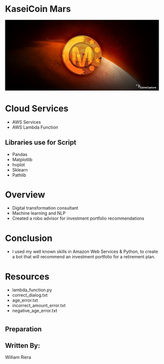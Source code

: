# KaseiCoin Mars

![alt text](https://raw.githubusercontent.com/wdriera33/KaseiCoin/main/KaseiCoin.jpeg "Logo Title Text 1")


# Cloud Services
* AWS Services
* AWS Lambda Function


## Libraries use for Script
* Pandas 
* Matplotlib
* hvplot
* Sklearn
* Pathlib 


# Overview 
* Digital transformation consultant
* Machine learning and NLP
* Created a robo advisor for investment portfolio recommendations


# Conclusion
* I used my well known skills in Amazon Web Services & Python, to create a bot that will recommend an investment portfolio for a retirement plan.

# Resources
* lambda_function.py
* correct_dialog.txt
* age_error.txt
* incorrect_amount_error.txt
* negative_age_error.txt


#
#
##  Preparation
## Written By: 
William Riera

